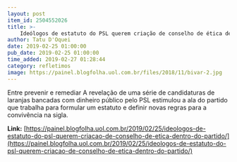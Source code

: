 ```yaml
---
layout: post
item_id: 2504552026
title: >-
    Ideólogos de estatuto do PSL querem criação de conselho de ética dentro do partido
author: Tatu D'Oquei
date: 2019-02-25 01:00:00
pub_date: 2019-02-25 01:00:00
time_added: 2019-02-27 01:28:44
category: refletimos
image: https://painel.blogfolha.uol.com.br/files/2018/11/bivar-2.jpg
---
```


Entre prevenir e remediar A revelação de uma série de candidaturas de laranjas bancadas com dinheiro público pelo PSL estimulou a ala do partido que trabalha para formular um estatuto e definir novas regras para a convivência na sigla.

**Link:** [https://painel.blogfolha.uol.com.br/2019/02/25/ideologos-de-estatuto-do-psl-querem-criacao-de-conselho-de-etica-dentro-do-partido/](https://painel.blogfolha.uol.com.br/2019/02/25/ideologos-de-estatuto-do-psl-querem-criacao-de-conselho-de-etica-dentro-do-partido/)

